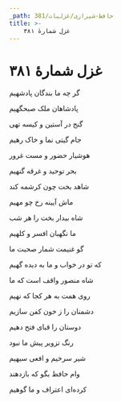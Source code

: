 ```yaml
---
_path: حافظ-شیرازی/غزلیات/381
title: >-
    غزل شمارهٔ ۳۸۱
---
```

# غزل شمارهٔ ۳۸۱

<div class="b" id="bn1"><div class="m1"><p>گر چه ما بندگان پادشهیم</p></div>
<div class="m2"><p>پادشاهان ملک صبحگهیم</p></div></div>
<div class="b" id="bn2"><div class="m1"><p>گنج در آستین و کیسه تهی</p></div>
<div class="m2"><p>جام گیتی نما و خاک رهیم</p></div></div>
<div class="b" id="bn3"><div class="m1"><p>هوشیار حضور و مست غرور</p></div>
<div class="m2"><p>بحر توحید و غرقه گنهیم</p></div></div>
<div class="b" id="bn4"><div class="m1"><p>شاهد بخت چون کرشمه کند</p></div>
<div class="m2"><p>ماش آیینه رخ چو مهیم</p></div></div>
<div class="b" id="bn5"><div class="m1"><p>شاه بیدار بخت را هر شب</p></div>
<div class="m2"><p>ما نگهبان افسر و کلهیم</p></div></div>
<div class="b" id="bn6"><div class="m1"><p>گو غنیمت شمار صحبت ما</p></div>
<div class="m2"><p>که تو در خواب و ما به دیده گهیم</p></div></div>
<div class="b" id="bn7"><div class="m1"><p>شاه منصور واقف است که ما</p></div>
<div class="m2"><p>روی همت به هر کجا که نهیم</p></div></div>
<div class="b" id="bn8"><div class="m1"><p>دشمنان را ز خون کفن سازیم</p></div>
<div class="m2"><p>دوستان را قبای فتح دهیم</p></div></div>
<div class="b" id="bn9"><div class="m1"><p>رنگ تزویر پیش ما نبود</p></div>
<div class="m2"><p>شیر سرخیم و افعی سیهیم</p></div></div>
<div class="b" id="bn10"><div class="m1"><p>وام حافظ بگو که بازدهند</p></div>
<div class="m2"><p>کرده‌ای اعتراف و ما گوهیم</p></div></div>
